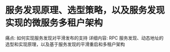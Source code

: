 # 服务发现原理、选型策略，以及服务发现实现的微服务多租户架构

痛点: 如何实现服务发现对平滑发布的支持
详细内容: RPC 服务发现、动态地址的选型和实现原理，以及基于服务发现的平滑重启和多租户架构